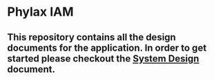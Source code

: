 # Phylax IAM

## This repository contains all the design documents for the application. In order to get started please checkout the [System Design](./system-design.md) document.
